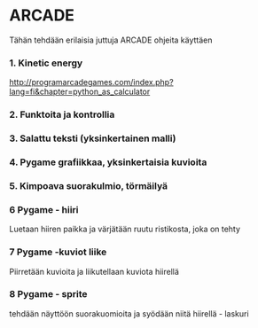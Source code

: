 # ARCADE
Tähän tehdään erilaisia juttuja ARCADE ohjeita käyttäen

### 1. Kinetic energy
http://programarcadegames.com/index.php?lang=fi&chapter=python_as_calculator

### 2. Funktoita ja kontrollia

### 3. Salattu teksti (yksinkertainen malli)

### 4. Pygame grafiikkaa, yksinkertaisia kuvioita

### 5. Kimpoava suorakulmio, törmäilyä

### 6 Pygame - hiiri
Luetaan hiiren paikka ja värjätään ruutu ristikosta, joka on tehty

### 7 Pygame -kuviot liike
Piirretään kuvioita ja liikutellaan kuviota hiirellä

### 8 Pygame - sprite
tehdään näyttöön suorakuomioita ja syödään niitä hiirellä - laskuri 

